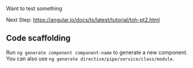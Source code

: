 Want to test something

Next Step: https://angular.io/docs/ts/latest/tutorial/toh-pt2.html

## Code scaffolding

Run `ng generate component component-name` to generate a new component. You can also use `ng generate directive/pipe/service/class/module`.
